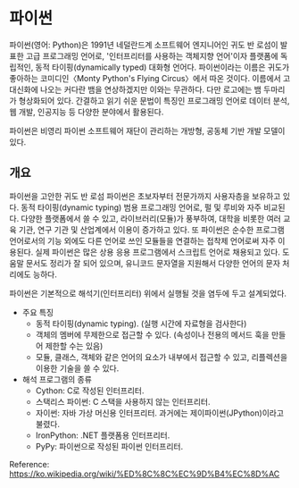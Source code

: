 # 파이썬
파이썬(영어: Python)은 1991년 네덜란드계 소프트웨어 엔지니어인 귀도 반 로섬이 발표한 고급 프로그래밍 언어로, '인터프리터를 사용하는 객체지향 언어'이자 플랫폼에 독립적인, 동적 타이핑(dynamically typed) 대화형 언어다. 파이썬이라는 이름은 귀도가 좋아하는 코미디인〈Monty Python's Flying Circus〉에서 따온 것이다. 이름에서 고대신화에 나오는 커다란 뱀을 연상하겠지만 이와는 무관하다. 다만 로고에는 뱀 두마리가 형상화되어 있다. 간결하고 읽기 쉬운 문법이 특징인 프로그래밍 언어로 데이터 분석, 웹 개발, 인공지능 등 다양한 분야에서 활용된다.

파이썬은 비영리 파이썬 소프트웨어 재단이 관리하는 개방형, 공동체 기반 개발 모델이 있다.

## 개요

파이썬을 고안한 귀도 반 로섬
파이썬은 초보자부터 전문가까지 사용자층을 보유하고 있다. 동적 타이핑(dynamic typing) 범용 프로그래밍 언어로, 펄 및 루비와 자주 비교된다. 다양한 플랫폼에서 쓸 수 있고, 라이브러리(모듈)가 풍부하여, 대학을 비롯한 여러 교육 기관, 연구 기관 및 산업계에서 이용이 증가하고 있다. 또 파이썬은 순수한 프로그램 언어로서의 기능 외에도 다른 언어로 쓰인 모듈들을 연결하는 접착제 언어로써 자주 이용된다. 실제 파이썬은 많은 상용 응용 프로그램에서 스크립트 언어로 채용되고 있다. 도움말 문서도 정리가 잘 되어 있으며, 유니코드 문자열을 지원해서 다양한 언어의 문자 처리에도 능하다.


파이썬은 기본적으로 해석기(인터프리터) 위에서 실행될 것을 염두에 두고 설계되었다.

- 주요 특징
  - 동적 타이핑(dynamic typing). (실행 시간에 자료형을 검사한다)
  - 객체의 멤버에 무제한으로 접근할 수 있다. (속성이나 전용의 메서드 훅을 만들어 제한할 수는 있음)
  - 모듈, 클래스, 객체와 같은 언어의 요소가 내부에서 접근할 수 있고, 리플렉션을 이용한 기술을 쓸 수 있다.
- 해석 프로그램의 종류
  - Cython: C로 작성된 인터프리터.
  - 스택리스 파이썬: C 스택을 사용하지 않는 인터프리터.
  - 자이썬: 자바 가상 머신용 인터프리터. 과거에는 제이파이썬(JPython)이라고 불렸다.
  - IronPython: .NET 플랫폼용 인터프리터.
  - PyPy: 파이썬으로 작성된 파이썬 인터프리터.


Reference: https://ko.wikipedia.org/wiki/%ED%8C%8C%EC%9D%B4%EC%8D%AC